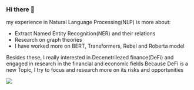 ### Hi there 👋

my experience in Natural Language Processing(NLP) is more about:

- Extract Named Entity Recognition(NER) and their relations
- Research on graph theories
- I have worked more on BERT, Transformers, Rebel and Roberta model 

Besides these, I really interested in Decenetrilezed finance(DeFi) and engaged in research in the financial and economic fields Because DeFi is a new Topic, I try to focus and research more on its risks and opportunities


<img src="https://github-readme-stats.vercel.app/api?username=oxlupo&show_icons=true&theme=radical">
